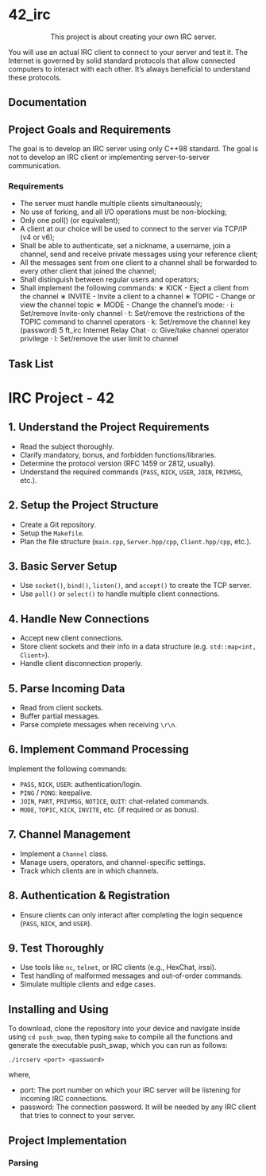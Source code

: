 # 42_irc
<p style="text-align:center;">This project is about creating your own IRC server.</p>

You will use an actual IRC client to connect to your server and test it.
The Internet is governed by solid standard protocols that allow connected computers to
interact with each other.
It’s always beneficial to understand these protocols.

## Documentation
## Project Goals and Requirements
The goal is to develop an IRC server using only C++98 standard. The goal is not to develop an IRC client or implementing server-to-server communication.

### Requirements
- The server must handle multiple clients simultaneously;
- No use of forking, and all I/O operations must be non-blocking;
- Only one poll() (or equivalent);
- A client at our choice will be used to connect to the server via TCP/IP (v4 or v6);
- Shall be able to authenticate, set a nickname, a username, join a channel,
send and receive private messages using your reference client;
- All the messages sent from one client to a channel shall be forwarded to
every other client that joined the channel;
- Shall distinguish between regular users and operators;
- Shall implement the following commands:
∗ KICK - Eject a client from the channel
∗ INVITE - Invite a client to a channel
∗ TOPIC - Change or view the channel topic
∗ MODE - Change the channel’s mode:
· i: Set/remove Invite-only channel
· t: Set/remove the restrictions of the TOPIC command to channel
operators
· k: Set/remove the channel key (password)
5
ft_irc Internet Relay Chat
· o: Give/take channel operator privilege
· l: Set/remove the user limit to channel
## Task List
# IRC Project - 42

## 1. Understand the Project Requirements

- Read the subject thoroughly.
- Clarify mandatory, bonus, and forbidden functions/libraries.
- Determine the protocol version (RFC 1459 or 2812, usually).
- Understand the required commands (`PASS`, `NICK`, `USER`, `JOIN`, `PRIVMSG`, etc.).

## 2. Setup the Project Structure

- Create a Git repository.
- Setup the `Makefile`.
- Plan the file structure (`main.cpp`, `Server.hpp/cpp`, `Client.hpp/cpp`, etc.).

## 3. Basic Server Setup

- Use `socket()`, `bind()`, `listen()`, and `accept()` to create the TCP server.
- Use `poll()` or `select()` to handle multiple client connections.


## 4. Handle New Connections

- Accept new client connections.
- Store client sockets and their info in a data structure (e.g. `std::map<int, Client>`).
- Handle client disconnection properly.

## 5. Parse Incoming Data

- Read from client sockets.
- Buffer partial messages.
- Parse complete messages when receiving `\r\n`.

## 6. Implement Command Processing

Implement the following commands:

- `PASS`, `NICK`, `USER`: authentication/login.
- `PING` / `PONG`: keepalive.
- `JOIN`, `PART`, `PRIVMSG`, `NOTICE`, `QUIT`: chat-related commands.
- `MODE`, `TOPIC`, `KICK`, `INVITE`, etc. (if required or as bonus).

## 7. Channel Management

- Implement a `Channel` class.
- Manage users, operators, and channel-specific settings.
- Track which clients are in which channels.
  
## 8. Authentication & Registration

- Ensure clients can only interact after completing the login sequence (`PASS`, `NICK`, and `USER`).


## 9. Test Thoroughly

- Use tools like `nc`, `telnet`, or IRC clients (e.g., HexChat, irssi).
- Test handling of malformed messages and out-of-order commands.
- Simulate multiple clients and edge cases.
  
## Installing and Using
To download, clone the repository into your device and navigate inside using `cd push_swap`, then typing  `make` to compile all the functions and generate the executable push_swap, which you can run as follows:

```
./ircserv <port> <password>
```
where,
- port: The port number on which your IRC server will be listening for incoming
IRC connections.
- password: The connection password. It will be needed by any IRC client that tries
to connect to your server.

## Project Implementation
### Parsing
